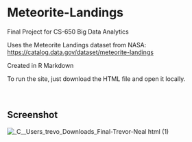 # Meteorite-Landings
Final Project for CS-650 Big Data Analytics

Uses the Meteorite Landings dataset from NASA: https://catalog.data.gov/dataset/meteorite-landings

Created in R Markdown

To run the site, just download the HTML file and open it locally.
<br/>
<br/>
<br/>

## Screenshot

![_C__Users_trevo_Downloads_Final-Trevor-Neal html (1)](https://github.com/Delphant/Meteorite-Landings/assets/69480306/a5785d57-024d-4360-913a-03055f1e5ec6)

